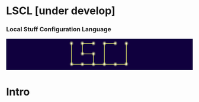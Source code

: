 # LSCL [under develop]
### Local Stuff Configuration Language
![Alt text](logo/lscl_logo.png?raw=true "Title")
# Intro

